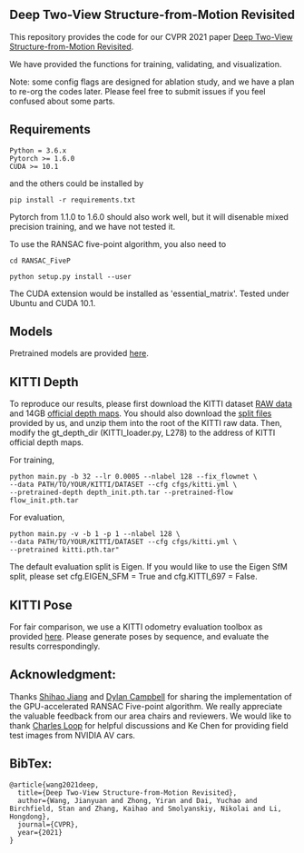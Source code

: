 ## Deep Two-View Structure-from-Motion Revisited

This repository provides the code for our CVPR 2021 paper [Deep Two-View Structure-from-Motion Revisited](https://arxiv.org/abs/2104.00556).


We have provided the functions for training, validating, and visualization.

Note: some config flags are designed for ablation study, and we have a plan to re-org the codes later. Please feel free to submit issues if you feel confused about some parts.



## Requirements

```
Python = 3.6.x
Pytorch >= 1.6.0
CUDA >= 10.1
```

and the others could be installed by

```
pip install -r requirements.txt
```

Pytorch from 1.1.0 to 1.6.0 should also work well, but it will disenable mixed precision training, and we have not tested it.

To use the RANSAC five-point algorithm, you also need to 

```
cd RANSAC_FiveP

python setup.py install --user
```

The CUDA extension would be installed as 'essential_matrix'. Tested under Ubuntu and CUDA 10.1.


## Models

Pretrained models are provided [here](https://drive.google.com/drive/folders/1g0uoNrldySyWnkVfQ53etqcNlhzJrAHx?usp=sharing).

## KITTI Depth

To reproduce our results, please first download the KITTI dataset [RAW data](http://www.cvlibs.net/datasets/kitti/raw_data.php) and 14GB [official depth maps](http://www.cvlibs.net/datasets/kitti/eval_depth.php). You should also download the [split files](https://drive.google.com/drive/folders/1g0uoNrldySyWnkVfQ53etqcNlhzJrAHx?usp=sharing) provided by us, and unzip them into the root of the KITTI raw data. Then, modify the gt_depth_dir (KITTI_loader.py, L278) to the address of KITTI official depth maps.

For training, 
```
python main.py -b 32 --lr 0.0005 --nlabel 128 --fix_flownet \
--data PATH/TO/YOUR/KITTI/DATASET --cfg cfgs/kitti.yml \
--pretrained-depth depth_init.pth.tar --pretrained-flow flow_init.pth.tar
```

For evaluation, 
```
python main.py -v -b 1 -p 1 --nlabel 128 \
--data PATH/TO/YOUR/KITTI/DATASET --cfg cfgs/kitti.yml \
--pretrained kitti.pth.tar"
```

The default evaluation split is Eigen. If you would like to use the Eigen SfM split, please set cfg.EIGEN_SFM = True and cfg.KITTI_697 = False.

## KITTI Pose

For fair comparison, we use a KITTI odometry evaluation toolbox as provided [here](https://github.com/Huangying-Zhan/kitti-odom-eval). Please generate poses by sequence, and evaluate the results correspondingly.

## Acknowledgment:

Thanks [Shihao Jiang](https://zacjiang.github.io/) and [Dylan Campbell](https://sites.google.com/view/djcampbell/) for sharing the implementation of the GPU-accelerated RANSAC Five-point algorithm. We really appreciate the valuable feedback from our area chairs and reviewers. We would like to thank [Charles Loop](https://scholar.google.com/citations?user=qqSucBkAAAAJ&hl=en) for helpful discussions and Ke Chen for providing field test images from NVIDIA AV cars.



## BibTex:

```
@article{wang2021deep,
  title={Deep Two-View Structure-from-Motion Revisited},
  author={Wang, Jianyuan and Zhong, Yiran and Dai, Yuchao and Birchfield, Stan and Zhang, Kaihao and Smolyanskiy, Nikolai and Li, Hongdong},
  journal={CVPR},
  year={2021}
}
```